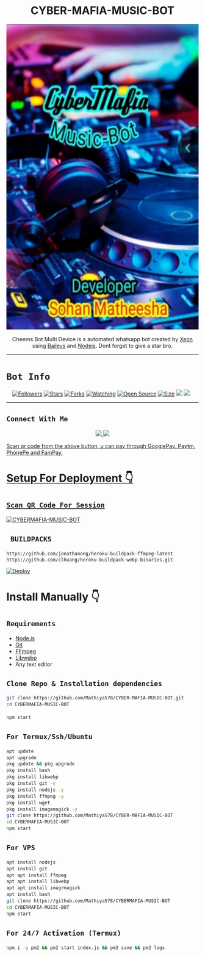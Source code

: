 

<h1 align="center">CYBER-MAFIA-MUSIC-BOT<br></h1>
<p align="center">
<img src="mafia.jpg" width="800" height="800" />
</p>

<p align="center">
Cheems Bot Multi Device is a automated whatsapp bot created by <a href="https://github.com/Mathiya578" target="_blank">Xeon</a> using <a href="https://github.com/adiwajshing/Baileys" target="_blank">Baileys</a> and <a href="https://github.com/nodejs" target="_blank">Nodejs</a>. Dont forget to give a star bro.
</p>



------

# ```Bot Info```
<p align="center">
<a href="https://github.com/Mathiya578/followers"><img title="Followers" src="https://img.shields.io/github/followers/ Mathiya578?color=red&style=flat-square"></a>
<a href="https://github.com/Mathiya578/CYBERX-MATHIYA-MUSIC-BOT/stargazers/"><img title="Stars" src="https://img.shields.io/github/stars/Mathiya578/CYBERX-MATHIYA-MUSIC-BOT?color=blue&style=flat-square"></a>
<a href="https://github.com/Mathiya578/CYBERX-MATHIYA-MUSIC-BOT/Network/members"><img title="Forks" src="https://img.shields.io/github/forks/Mathiya578/CYBERX-MATHIYA-MUSIC-BOT?color=red&style=flat-square"></a>
<a href="https://github.com/Mathiya578/CYBERX-MATHIYA-MUSIC-BOTwatchers"><img title="Watching" src="https://img.shields.io/github/watchers/Mathiya578/CYBERX-MATHIYA-MUSIC-BOT?label=Watchers&color=blue&style=flat-square"></a>
<a href="https://github.com/Mathiya578/CYBERX-MATHIYA-MUSIC-BOT"><img title="Open Source" src="https://img.shields.io/badge/Author-Sohan%20Bot%20Inc.-red?v=103"></a>
<a href="https://github.com/Mathiya578/CYBERX-MATHIYA-MUSIC-BOT/"><img title="Size" src="https://img.shields.io/github/repo-size/Mathiya578/CYBERX-MATHIYA-MUSIC-BOT?style=flat-square&color=green"></a>
<a href="https://hits.seeyoufarm.com"><img src="https://hits.seeyoufarm.com/api/count/incr/badge.svg?url=https%3A%2F%2Fgithub.com%2FDGXeon%2FCheemsBot-MD4&count_bg=%2379C83D&title_bg=%23555555&icon=probot.svg&icon_color=%2300FF6D&title=hits&edge_flat=false"/></a>
<a href="https://github.com/Mathiya578/CYBERX-MATHIYA-MUSIC-BOT/graphs/commit-activity"><img height="20" src="https://img.shields.io/badge/Maintained%3F-yes-green.svg"></a>&nbsp;&nbsp;
</p>
<p align='center'>
    </p>

-------

## ```Connect With Me```
<p align="center">
<a href="https://wa.me/94757962326"><img src="https://img.shields.io/badge/Contact Sohan-25D366?style=for-the-badge&logo=whatsapp&logoColor=white" />
<a href="https://youtube.com/channel/UCvAo9TZ0Pw9vrJ_0WYRyO3A"><img src="https://img.shields.io/badge/our website-ff0000?style=for-the-badge&logo=youtube&logoColor=ff000000&link=https://www.youtube.com/c/BOTINDO" /><br>
</p>





<p align="left">
Scan qr code from the above button, u can pay through GooglePay, Paytm, PhonePe and FamPay.
</p>



# Setup For Deployment 👇



## `Scan QR Code For Session`
[![CYBERMAFIA-MUSIC-BOT](https://repl.it/badge/github/quiec/whatsasena)](https://replit.com/@Mathiya578/Sohan-QR-V1?v=1outputonly=1&lite=1#index.js)



## ` BUILDPACKS`

```
https://github.com/jonathanong/heroku-buildpack-ffmpeg-latest
https://github.com/clhuang/heroku-buildpack-webp-binaries.git
```

[![Deploy](https://www.herokucdn.com/deploy/button.svg)](https://dashboard.heroku.com/new?button-url=https%3A%2Fgithub.com%2FMathiya578%2FCYBER-MAFIA-MUSIC-BOT&template=https%3A%2F%2Fgithub.com%2FMathiya578%2FCYBER-MAFIA-MUSIC-BOT)

# Install Manually 👇
## `Requirements`
* [Node.js](https://nodejs.org/en/)
* [Git](https://git-scm.com/downloads)
* [FFmpeg](https://github.com/BtbN/FFmpeg-Builds/releases/download/autobuild-2020-12-08-13-03/ffmpeg-n4.3.1-26-gca55240b8c-win64-gpl-4.3.zip)
* [Libwebp](https://developers.google.com/speed/webp/download)
* Any text editor
## `Clone Repo & Installation dependencies`
```bash
git clone https://github.com/Mathiya578/CYBER-MAFIA-MUSIC-BOT.git
cd CYBERMAFIA-MUSIC-BOT

npm start
```
## `For Termux/Ssh/Ubuntu`
```bash
apt update
apt upgrade
pkg update && pkg upgrade
pkg install bash
pkg install libwebp
pkg install git -y
pkg install nodejs -y 
pkg install ffmpeg -y 
pkg install wget
pkg install imagemagick -y
git clone https://github.com/Mathiya578/CYBER-MAFIA-MUSIC-BOT
cd CYBERMAFIA-MUSIC-BOT
npm start
```
## `For VPS`
```bash
apt install nodejs 
apt install git 
apt apt install ffmpeg 
apt apt install libwebp 
apt apt install imagrmagick
apt install bash
git clone https://github.com/Mathiya578/CYBERMAFIA-MUSIC-BOT
cd CYBERMAFIA-MUSIC-BOT
npm start
```
## `For 24/7 Activation (Termux)`
```bash
npm i -g pm2 && pm2 start index.js && pm2 save && pm2 logs
```
